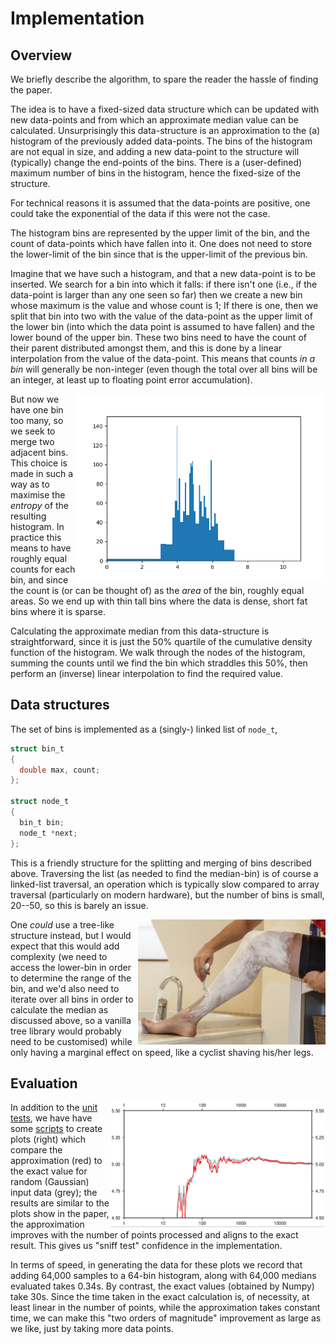 Implementation
==============

Overview
--------

We briefly describe the algorithm, to spare the reader the
hassle of finding the paper.

The idea is to have a fixed-sized data structure which can
be updated with new data-points and from which an approximate
median value can be calculated.  Unsurprisingly this
data-structure is an approximation to the (a) histogram of the
previously added data-points.  The bins of the histogram are
not equal in size, and adding a new data-point to the structure
will (typically) change the end-points of the bins.  There is
a (user-defined) maximum number of bins in the histogram, hence
the fixed-size of the structure.

For technical reasons it is assumed that the data-points are
positive, one could take the exponential of the data if this
were not the case.

The histogram bins are represented by the upper limit of the
bin, and the count of data-points which have fallen into it.
One does not need to store the lower-limit of the bin since
that is the upper-limit of the previous bin.

Imagine that we have such a histogram, and that a new data-point
is to be inserted.  We search for a bin into which it falls: if
there isn't one (i.e., if the data-point is larger than any one
seen so far) then we create a new bin whose maximum is the value
and whose count is 1; If there is one, then we split that bin into
two with the value of the data-point as the upper limit of the
lower bin (into which the data point is assumed to have fallen)
and the lower bound of the upper bin.  These two bins need to have
the count of their parent distributed amongst them, and this is
done by a linear interpolation from the value of the data-point.
This means that counts *in a bin* will generally be non-integer
(even though the total over all bins will be an integer, at least
up to floating point error accumulation).

<img align="right" height="300" src="img/histogram.png">

But now we have one bin too many, so we seek to merge two
adjacent bins.  This choice is made in such a way as to maximise
the *entropy* of the resulting histogram.  In practice this
means to have roughly equal counts for each bin, and since the
count is (or can be thought of) as the *area* of the bin, roughly
equal areas.  So we end up with thin tall bins where the data
is dense, short fat bins where it is sparse.

Calculating the approximate median from this data-structure is
straightforward, since it is just the 50% quartile of the
cumulative density function of the histogram.  We walk through
the nodes of the histogram, summing the counts until we find
the bin which straddles this 50%, then perform an (inverse)
linear interpolation to find the required value.


Data structures
---------------

The set of bins is implemented as a (singly-) linked list of
`node_t`,
```c
struct bin_t
{
  double max, count;
};

struct node_t
{
  bin_t bin;
  node_t *next;
};
```
This is a friendly structure for the splitting and merging
of bins described above.  Traversing the list (as needed to
find the median-bin) is of course a linked-list traversal,
an operation which is typically slow compared to array
traversal (particularly on modern hardware), but the number of
bins is small, 20--50, so this is barely an issue.

<img align="right" height="200" src="img/shaved-legs.jpeg">

One *could* use a tree-like structure instead, but I would
expect that this would add complexity (we need to access the
lower-bin in order to determine the range of the bin, and
we'd also need to iterate over all bins in order to calculate
the median as discussed above, so a vanilla tree library would
probably need to be customised) while only having a marginal
effect on speed, like a cyclist shaving his/her legs.


Evaluation
----------

<img align="right" height="200" src="img/compare.png">

In addition to the [unit tests](../test/), we have have some
[scripts](../examples/series-compare/) to create plots (right)
which compare the approximation (red) to the exact value for
random (Gaussian) input data (grey); the results are similar to
the plots show in the paper, the approximation improves with
the number of points processed and aligns to the exact result.
This gives us "sniff test" confidence in the implementation.

In terms of speed, in generating the data for these plots we
record that adding 64,000 samples to a 64-bin histogram, along
with 64,000 medians evaluated takes 0.34s.  By contrast, the
exact values (obtained by Numpy) take 30s.  Since the time
taken in the exact calculation is, of necessity, at least
linear in the number of points, while the approximation takes
constant time, we can make this "two orders of magnitude"
improvement as large as we like, just by taking more data
points.
